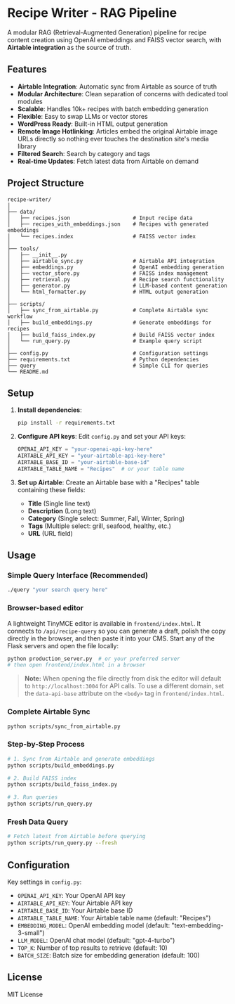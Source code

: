# Recipe Writer - RAG Pipeline

A modular RAG (Retrieval-Augmented Generation) pipeline for recipe content creation using OpenAI embeddings and FAISS vector search, with **Airtable integration** as the source of truth.

## Features

- **Airtable Integration**: Automatic sync from Airtable as source of truth
- **Modular Architecture**: Clean separation of concerns with dedicated tool modules
- **Scalable**: Handles 10k+ recipes with batch embedding generation
- **Flexible**: Easy to swap LLMs or vector stores
- **WordPress Ready**: Built-in HTML output generation
- **Remote Image Hotlinking**: Articles embed the original Airtable image URLs
  directly so nothing ever touches the destination site's media library
- **Filtered Search**: Search by category and tags
- **Real-time Updates**: Fetch latest data from Airtable on demand

## Project Structure

```
recipe-writer/
│
├── data/
│   ├── recipes.json                    # Input recipe data
│   ├── recipes_with_embeddings.json    # Recipes with generated embeddings
│   └── recipes.index                   # FAISS vector index
│
├── tools/
│   ├── __init__.py
│   ├── airtable_sync.py                # Airtable API integration
│   ├── embeddings.py                   # OpenAI embedding generation
│   ├── vector_store.py                 # FAISS index management
│   ├── retrieval.py                    # Recipe search functionality
│   ├── generator.py                    # LLM-based content generation
│   └── html_formatter.py               # HTML output generation
│
├── scripts/
│   ├── sync_from_airtable.py           # Complete Airtable sync workflow
│   ├── build_embeddings.py             # Generate embeddings for recipes
│   ├── build_faiss_index.py            # Build FAISS vector index
│   └── run_query.py                    # Example query script
│
├── config.py                           # Configuration settings
├── requirements.txt                    # Python dependencies
├── query                               # Simple CLI for queries
└── README.md
```

## Setup

1. **Install dependencies**:
   ```bash
   pip install -r requirements.txt
   ```

2. **Configure API keys**:
   Edit `config.py` and set your API keys:
   ```python
   OPENAI_API_KEY = "your-openai-api-key-here"
   AIRTABLE_API_KEY = "your-airtable-api-key-here"
   AIRTABLE_BASE_ID = "your-airtable-base-id"
   AIRTABLE_TABLE_NAME = "Recipes"  # or your table name
   ```

3. **Set up Airtable**:
   Create an Airtable base with a "Recipes" table containing these fields:
   - **Title** (Single line text)
   - **Description** (Long text)
   - **Category** (Single select: Summer, Fall, Winter, Spring)
   - **Tags** (Multiple select: grill, seafood, healthy, etc.)
   - **URL** (URL field)

## Usage

### Simple Query Interface (Recommended)
```bash
./query "your search query here"
```

### Browser-based editor

A lightweight TinyMCE editor is available in `frontend/index.html`. It connects to
`/api/recipe-query` so you can generate a draft, polish the copy directly in the
browser, and then paste it into your CMS. Start any of the Flask servers and
open the file locally:

```bash
python production_server.py  # or your preferred server
# then open frontend/index.html in a browser
```

> **Note:** When opening the file directly from disk the editor will default to
> `http://localhost:3004` for API calls. To use a different domain, set the
> `data-api-base` attribute on the `<body>` tag in `frontend/index.html`.

### Complete Airtable Sync
```bash
python scripts/sync_from_airtable.py
```

### Step-by-Step Process
```bash
# 1. Sync from Airtable and generate embeddings
python scripts/build_embeddings.py

# 2. Build FAISS index
python scripts/build_faiss_index.py

# 3. Run queries
python scripts/run_query.py
```

### Fresh Data Query
```bash
# Fetch latest from Airtable before querying
python scripts/run_query.py --fresh
```

## Configuration

Key settings in `config.py`:

- `OPENAI_API_KEY`: Your OpenAI API key
- `AIRTABLE_API_KEY`: Your Airtable API key
- `AIRTABLE_BASE_ID`: Your Airtable base ID
- `AIRTABLE_TABLE_NAME`: Your Airtable table name (default: "Recipes")
- `EMBEDDING_MODEL`: OpenAI embedding model (default: "text-embedding-3-small")
- `LLM_MODEL`: OpenAI chat model (default: "gpt-4-turbo")
- `TOP_K`: Number of top results to retrieve (default: 10)
- `BATCH_SIZE`: Batch size for embedding generation (default: 100)

## License

MIT License
